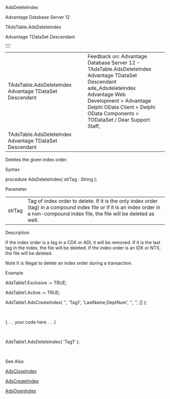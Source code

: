 AdsDeleteIndex




Advantage Database Server 12  

TAdsTable.AdsDeleteIndex

Advantage TDataSet Descendant

|  |
| --- |
|  |

|  |  |  |  |  |
| --- | --- | --- | --- | --- |
| TAdsTable.AdsDeleteIndex  Advantage TDataSet Descendant |  |  | Feedback on: Advantage Database Server 12 - TAdsTable.AdsDeleteIndex Advantage TDataSet Descendant ade\_Adsdeleteindex Advantage Web Development > Advantage Delphi OData Client > Delphi OData Components > TODataSet / Dear Support Staff, |  |
| TAdsTable.AdsDeleteIndex  Advantage TDataSet Descendant |  |  |  |  |

Deletes the given index order.

Syntax

procedure AdsDeleteIndex( strTag : String );

Parameter

|  |  |
| --- | --- |
| strTag | Tag of index order to delete. If it is the only index order (tag) in a compound index file or if it is an index order in a non-compound index file, the file will be deleted as well. |

Description

If the index order is a tag in a CDX or ADI, it will be removed. If it is the last tag in the index, the file will be deleted. If the index order is an IDX or NTX, the file will be deleted.

Note It is illegal to delete an index order during a transaction.

Example

AdsTable1.Exclusive := TRUE;

AdsTable1.Active := TRUE;

AdsTable1.AdsCreateIndex( '', 'Tag1', 'LastName;DeptNum', '', '', [] );

 

{. . . your code here . . .}

 

AdsTable1.AdsDeleteIndex( 'Tag1' );

 

See Also

[AdsCloseIndex](ade_adscloseindex.htm)

[AdsCreateIndex](ade_adscreateindex.htm)

[AdsOpenIndex](ade_adsopenindex.htm)
